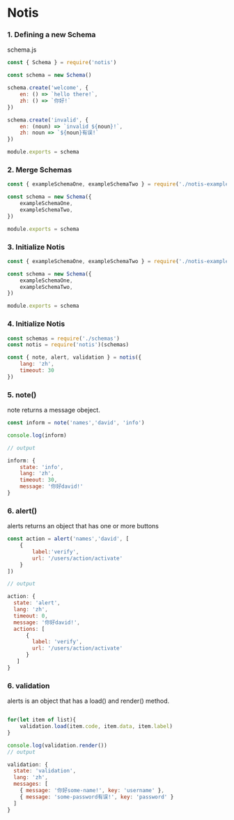 # Notis
### 1.  Defining a new Schema
schema.js
```js
const { Schema } = require('notis')

const schema = new Schema()

schema.create('welcome', {
    en: () => `hello there!`,
    zh: () => `你好!`
})

schema.create('invalid', {
    en: (noun) => `invalid ${noun}!`,
    zh: noun => `${noun}有误!`
})

module.exports = schema
```

### 2.  Merge Schemas
```js
const { exampleSchemaOne, exampleSchemaTwo } = require('./notis-example-schemas')

const schema = new Schema({
    exampleSchemaOne,
    exampleSchemaTwo,
})

module.exports = schema
```

### 3.  Initialize Notis
```js
const { exampleSchemaOne, exampleSchemaTwo } = require('./notis-example-schemas')

const schema = new Schema({
    exampleSchemaOne,
    exampleSchemaTwo,
})

module.exports = schema
```

### 4. Initialize Notis
```js
const schemas = require('./schemas')
const notis = require('notis')(schemas)

const { note, alert, validation } = notis({
    lang: 'zh',
    timeout: 30
})
```

### 5. note()
note returns a message obeject. 

```js
const inform = note('names','david', 'info')

console.log(inform)

// output

inform: { 
    state: 'info', 
    lang: 'zh', 
    timeout: 30, 
    message: '你好david!'
}
```
### 6. alert()
alerts returns an object that has one or more buttons
```js
const action = alert('names','david', [
    {
        label:'verify',
        url: '/users/action/activate'
    }
])

// output

action: {
  state: 'alert',
  lang: 'zh',
  timeout: 0,
  message: '你好david!',
  actions: [ 
      { 
        label: 'verify', 
        url: '/users/action/activate' 
      }
   ]
}
```


### 6. validation
alerts is an object that has a load() and render() method.
```js

for(let item of list){
    validation.load(item.code, item.data, item.label)
}

console.log(validation.render())
// output

validation: {
  state: 'validation',
  lang: 'zh',
  messages: [
    { message: '你好some-name!', key: 'username' },
    { message: 'some-password有误!', key: 'password' }
  ]
}
```